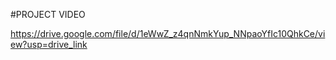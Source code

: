 #PROJECT VIDEO

https://drive.google.com/file/d/1eWwZ_z4qnNmkYup_NNpaoYfIc10QhkCe/view?usp=drive_link